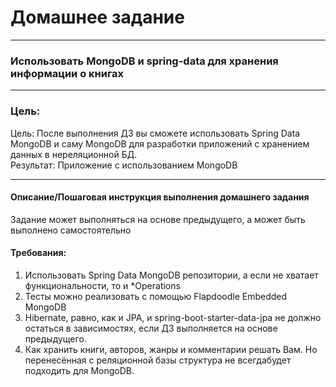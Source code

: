 # Домашнее задание

---
### Использовать MongoDB и spring-data для хранения информации о книгах

---
### Цель:
Цель: После выполнения ДЗ вы сможете использовать Spring Data MongoDB и саму MongoDB для разработки приложений с
хранением данных в нереляционной БД.\
Результат: Приложение с использованием MongoDB

---
#### Описание/Пошаговая инструкция выполнения домашнего задания
Задание может выполняться на основе предыдущего, а может быть выполнено самостоятельно

#### Требования:
1. Использовать Spring Data MongoDB репозитории, а если не хватает функциональности, то и *Operations
2. Тесты можно реализовать с помощью Flapdoodle Embedded MongoDB
3. Hibernate, равно, как и JPA, и spring-boot-starter-data-jpa не должно остаться в зависимостях, если ДЗ выполняется на основе предыдущего.
4. Как хранить книги, авторов, жанры и комментарии решать Вам. Но перенесённая с реляционной базы структура не всегдабудет подходить для MongoDB.